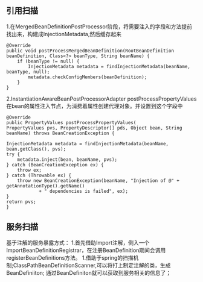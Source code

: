 


## 引用扫描 

1.在MergedBeanDefinitionPostProcessor阶段，将需要注入的字段和方法提前找出来，构建成InjectionMetadata,然后缓存起来
```
@Override
public void postProcessMergedBeanDefinition(RootBeanDefinition beanDefinition, Class<?> beanType, String beanName) {
    if (beanType != null) {
        InjectionMetadata metadata = findInjectionMetadata(beanName, beanType, null);
        metadata.checkConfigMembers(beanDefinition);
    }
}
```
2.InstantiationAwareBeanPostProcessorAdapter postProcessPropertyValues
 在bean的属性注入节点，为消费着属性创建代理对象。并设置到这个字段中

```
@Override
public PropertyValues postProcessPropertyValues(
PropertyValues pvs, PropertyDescriptor[] pds, Object bean, String beanName) throws BeanCreationException {

InjectionMetadata metadata = findInjectionMetadata(beanName, bean.getClass(), pvs);
try {
    metadata.inject(bean, beanName, pvs);
} catch (BeanCreationException ex) {
    throw ex;
} catch (Throwable ex) {
    throw new BeanCreationException(beanName, "Injection of @" + getAnnotationType().getName()
            + " dependencies is failed", ex);
}
return pvs;
}
```


## 服务扫描
基于注解的服务暴露方式：
1.首先借助Import注解，倒入一个ImportBeanDefinitionRegistrar，在注册BeanDefinition期间会调用registerBeanDefinitions方法。
1.借助于spring的扫描机制;ClassPathBeanDefinitionScanner,可以将打上制定注解的类，生成BeanDefiniiton;
通过BeanDefiniton就可以获取到服务相关的信息了；